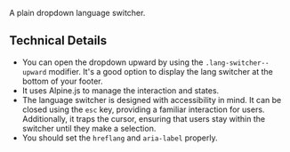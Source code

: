 <p class="lead">A plain dropdown language switcher.</p>

## Technical Details

- You can open the dropdown upward by using the `.lang-switcher--upward` modifier. It's a good option to display the lang switcher at the bottom of your footer.
- It uses Alpine.js to manage the interaction and states.
- The language switcher is designed with accessibility in mind. It can be closed using the `esc` key, providing a familiar interaction for users. Additionally, it traps the cursor, ensuring that users stay within the switcher until they make a selection.
- You should set the `hreflang` and `aria-label` properly.
